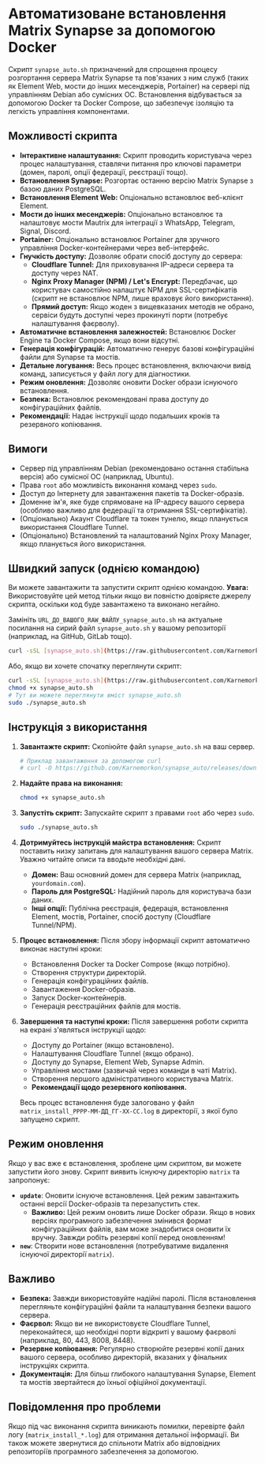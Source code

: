 # Автоматизоване встановлення Matrix Synapse за допомогою Docker

Скрипт `synapse_auto.sh` призначений для спрощення процесу розгортання сервера Matrix Synapse та пов'язаних з ним служб (таких як Element Web, мости до інших месенджерів, Portainer) на сервері під управлінням Debian або сумісних ОС. Встановлення відбувається за допомогою Docker та Docker Compose, що забезпечує ізоляцію та легкість управління компонентами.

## Можливості скрипта

*   **Інтерактивне налаштування:** Скрипт проводить користувача через процес налаштування, ставлячи питання про ключові параметри (домен, паролі, опції федерації, реєстрації тощо).
*   **Встановлення Synapse:** Розгортає останню версію Matrix Synapse з базою даних PostgreSQL.
*   **Встановлення Element Web:** Опціонально встановлює веб-клієнт Element.
*   **Мости до інших месенджерів:** Опціонально встановлює та налаштовує мости Mautrix для інтеграції з WhatsApp, Telegram, Signal, Discord.
*   **Portainer:** Опціонально встановлює Portainer для зручного управління Docker-контейнерами через веб-інтерфейс.
*   **Гнучкість доступу:** Дозволяє обрати спосіб доступу до сервера:
    *   **Cloudflare Tunnel:** Для приховування IP-адреси сервера та доступу через NAT.
    *   **Nginx Proxy Manager (NPM) / Let's Encrypt:** Передбачає, що користувач самостійно налаштує NPM для SSL-сертифікатів (скрипт не встановлює NPM, лише враховує його використання).
    *   **Прямий доступ:** Якщо жоден з вищевказаних методів не обрано, сервіси будуть доступні через прокинуті порти (потребує налаштування фаєрволу).
*   **Автоматичне встановлення залежностей:** Встановлює Docker Engine та Docker Compose, якщо вони відсутні.
*   **Генерація конфігурацій:** Автоматично генерує базові конфігураційні файли для Synapse та мостів.
*   **Детальне логування:** Весь процес встановлення, включаючи вивід команд, записується у файл логу для діагностики.
*   **Режим оновлення:** Дозволяє оновити Docker образи існуючого встановлення.
*   **Безпека:** Встановлює рекомендовані права доступу до конфігураційних файлів.
*   **Рекомендації:** Надає інструкції щодо подальших кроків та резервного копіювання.

## Вимоги

*   Сервер під управлінням Debian (рекомендовано остання стабільна версія) або сумісної ОС (наприклад, Ubuntu).
*   Права `root` або можливість виконання команд через `sudo`.
*   Доступ до Інтернету для завантаження пакетів та Docker-образів.
*   Доменне ім'я, яке буде спрямоване на IP-адресу вашого сервера (особливо важливо для федерації та отримання SSL-сертифікатів).
*   (Опціонально) Акаунт Cloudflare та токен тунелю, якщо планується використання Cloudflare Tunnel.
*   (Опціонально) Встановлений та налаштований Nginx Proxy Manager, якщо планується його використання.

## Швидкий запуск (однією командою)

Ви можете завантажити та запустити скрипт однією командою.
**Увага:** Використовуйте цей метод тільки якщо ви повністю довіряєте джерелу скрипта, оскільки код буде завантажено та виконано негайно.

Замініть `URL_ДО_ВАШОГО_RAW_ФАЙЛУ_synapse_auto.sh` на актуальне посилання на сирий файл `synapse_auto.sh` у вашому репозиторії (наприклад, на GitHub, GitLab тощо).

```bash
curl -sSL [synapse_auto.sh](https://raw.githubusercontent.com/Karnemorkon/synapse_auto/40c5bf31502e0b8ccfcc794322effe48b2c4acb2/synapse_auto.sh) | sudo bash
```

Або, якщо ви хочете спочатку переглянути скрипт:
```bash
curl -sSL [synapse_auto.sh](https://raw.githubusercontent.com/Karnemorkon/synapse_auto/40c5bf31502e0b8ccfcc794322effe48b2c4acb2/synapse_auto.sh) -o synapse_auto.sh
chmod +x synapse_auto.sh
# Тут ви можете переглянути вміст synapse_auto.sh
sudo ./synapse_auto.sh
```

## Інструкція з використання

1.  **Завантажте скрипт:**
    Скопіюйте файл `synapse_auto.sh` на ваш сервер.

    ```bash
    # Приклад завантаження за допомогою curl
    # curl -O https://github.com/Karnemorkon/synapse_auto/releases/download/synapse_auto/synapse_auto.sh
    ```

2.  **Надайте права на виконання:**
    ```bash
    chmod +x synapse_auto.sh
    ```

3.  **Запустіть скрипт:**
    Запускайте скрипт з правами `root` або через `sudo`.
    ```bash
    sudo ./synapse_auto.sh
    ```

4.  **Дотримуйтесь інструкцій майстра встановлення:**
    Скрипт поставить низку запитань для налаштування вашого сервера Matrix. Уважно читайте описи та вводьте необхідні дані.
    *   **Домен:** Ваш основний домен для сервера Matrix (наприклад, `yourdomain.com`).
    *   **Пароль для PostgreSQL:** Надійний пароль для користувача бази даних.
    *   **Інші опції:** Публічна реєстрація, федерація, встановлення Element, мостів, Portainer, спосіб доступу (Cloudflare Tunnel/NPM).

5.  **Процес встановлення:**
    Після збору інформації скрипт автоматично виконає наступні кроки:
    *   Встановлення Docker та Docker Compose (якщо потрібно).
    *   Створення структури директорій.
    *   Генерація конфігураційних файлів.
    *   Завантаження Docker-образів.
    *   Запуск Docker-контейнерів.
    *   Генерація реєстраційних файлів для мостів.

6.  **Завершення та наступні кроки:**
    Після завершення роботи скрипта на екрані з'являться інструкції щодо:
    *   Доступу до Portainer (якщо встановлено).
    *   Налаштування Cloudflare Tunnel (якщо обрано).
    *   Доступу до Synapse, Element Web, Synapse Admin.
    *   Управління мостами (зазвичай через команди в чаті Matrix).
    *   Створення першого адміністративного користувача Matrix.
    *   **Рекомендації щодо резервного копіювання.**

    Весь процес встановлення буде залоговано у файл `matrix_install_РРРР-ММ-ДД_ГГ-ХХ-СС.log` в директорії, з якої було запущено скрипт.

## Режим оновлення

Якщо у вас вже є встановлення, зроблене цим скриптом, ви можете запустити його знову. Скрипт виявить існуючу директорію `matrix` та запропонує:
*   **`update`**: Оновити існуюче встановлення. Цей режим завантажить останні версії Docker-образів та перезапустить стек.
    *   **Важливо:** Цей режим оновить лише Docker образи. Якщо в нових версіях програмного забезпечення змінився формат конфігураційних файлів, вам може знадобитися оновити їх вручну. Завжди робіть резервні копії перед оновленням!
*   **`new`**: Створити нове встановлення (потребуватиме видалення існуючої директорії `matrix`).

## Важливо

*   **Безпека:** Завжди використовуйте надійні паролі. Після встановлення перегляньте конфігураційні файли та налаштування безпеки вашого сервера.
*   **Фаєрвол:** Якщо ви не використовуєте Cloudflare Tunnel, переконайтеся, що необхідні порти відкриті у вашому фаєрволі (наприклад, 80, 443, 8008, 8448).
*   **Резервне копіювання:** Регулярно створюйте резервні копії даних вашого сервера, особливо директорій, вказаних у фінальних інструкціях скрипта.
*   **Документація:** Для більш глибокого налаштування Synapse, Element та мостів звертайтеся до їхньої офіційної документації.

## Повідомлення про проблеми

Якщо під час виконання скрипта виникають помилки, перевірте файл логу (`matrix_install_*.log`) для отримання детальної інформації. Ви також можете звернутися до спільноти Matrix або відповідних репозиторіїв програмного забезпечення за допомогою.

